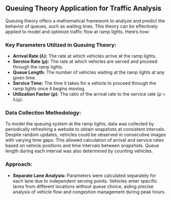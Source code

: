 ## Queuing Theory Application for Traffic Analysis

Queuing theory offers a mathematical framework to analyze and predict the behavior of queues, such as waiting lines. This theory can be effectively applied to model and optimize traffic flow at ramp lights. Here’s how:

### Key Parameters Utilized in Queuing Theory:

- **Arrival Rate (λ):** The rate at which vehicles arrive at the ramp lights.
- **Service Rate (μ):** The rate at which vehicles are served and proceed through the ramp lights.
- **Queue Length:** The number of vehicles waiting at the ramp lights at any given time.
- **Service Time:** The time it takes for a vehicle to proceed through the ramp lights once it begins moving.
- **Utilization Factor (ρ):** The ratio of the arrival rate to the service rate (ρ = λ/μ).

### Data Collection Methodology:

To model the queuing system at the ramp lights, data was collected by periodically refreshing a website to obtain snapshots at consistent intervals. Despite random updates, vehicles could be observed in consecutive images with varying time gaps. This allowed calculation of arrival and service rates based on vehicle positions and time intervals between snapshots. Queue length during each interval was also determined by counting vehicles.

### Approach:

- **Separate Lane Analysis:** Parameters were calculated separately for each lane due to independent serving points. Vehicles enter specific lanes from different locations without queue choice, aiding precise analysis of vehicle flow and congestion management during peak hours.
